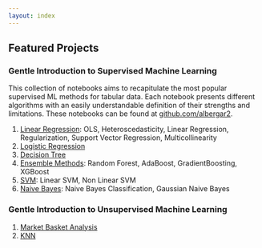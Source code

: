 ```yaml
---
layout: index
---
```


## Featured Projects

### Gentle Introduction to Supervised Machine Learning
This collection of notebooks aims to recapitulate the most popular supervised ML methods for tabular data. Each notebook presents different algorithms with an easily understandable definition of their strengths and limitations. These notebooks can be found at [github.com/albergar2](https://github.com/albergar2/data_science_material/tree/master/ML/supervised). 

1.  [Linear Regression](./projects/intro-ml/01-linear_regression.html): OLS, Heteroscedasticity, Linear Regression, Regularization, Support Vector Regression, Multicollinearity
1.  [Logistic Regression](./projects/intro-ml/02-logistic_regression.html)
1.  [Decision Tree](./projects/intro-ml/03-decision_tree.html)
1.  [Ensemble Methods](./projects/intro-ml/04-ensemble_methods.html): Random Forest, AdaBoost, GradientBoosting, XGBoost
1.  [SVM](./projects/intro-ml/05-svm.html): Linear SVM, Non Linear SVM
1.  [Naive Bayes](./projects/intro-ml/06-naive_bayes.html): Naive Bayes Classification, Gaussian Naive Bayes


### Gentle Introduction to Unsupervised Machine Learning
1. [Market Basket Analysis](./projects/intro-uml/01-market_basket_analysis.html)
1. [KNN](./projects/intro-uml/02-knn.html)

<!-- [Show more](./projects.html) -->

